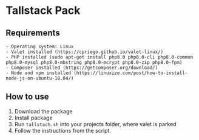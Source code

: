# Tallstack Pack

## Requirements
    - Operating system: Linux
    - Valet installed (https://cpriego.github.io/valet-linux/)
    - PHP installed (sudo apt-get install php8.0 php8.0-cli php8.0-common php8.0-mysql php8.0-mbstring php8.0-mcrypt php8.0-zip php8.0-fpm)
    - Composer installed (https://getcomposer.org/download/)
    - Node and npm installed (https://linuxize.com/post/how-to-install-node-js-on-ubuntu-18.04/)

## How to use
1. Download the package
2. Install package
3. Run `tallstach.sh` into your projects folder, where valet is parked
4. Follow the instructions from the script.
